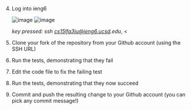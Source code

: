 4. Log into ieng6

   ![image](https://github.com/TimothyLam727/cse15l-lab-reports/assets/146874935/e2010262-269e-4f2e-832c-9d69dd03e758)
   ![image](https://github.com/TimothyLam727/cse15l-lab-reports/assets/146874935/e7d8a465-a6cc-4f0c-a4d0-4766523651da)


   _key pressed:_ _ssh cs15lfa3ju@ieng6.ucsd.edu_, <<Enter></Enter>

6. Clone your fork of the repository from your Github account (using the SSH URL)


7. Run the tests, demonstrating that they fail


8. Edit the code file to fix the failing test


9. Run the tests, demonstrating that they now succeed


10. Commit and push the resulting change to your Github account (you can pick any commit message!)

